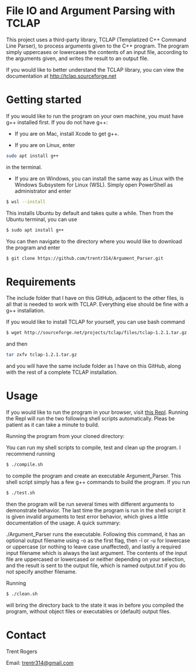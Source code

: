 # File IO and Argument Parsing with TCLAP
This project uses a third-party library, TCLAP (Templatized C++ Command Line Parser), to process arguments given to the C++ program.  The program simply uppercases or lowercases the contents of an input file, according to the arguments given, and writes the result to an output file.

If you would like to better understand the TCLAP library, you can view the documentation at http://tclap.sourceforge.net

# Getting started
If you would like to run the program on your own machine, you must have g++ installed first.  If you do not have g++:

- If you are on Mac, install Xcode to get g++.

- If you are on Linux, enter 
```bash
sudo apt install g++
```
in the terminal.

- If you are on Windows, you can install the same way as Linux with the Windows Subsystem for Linux (WSL).  Simply open PowerShell as administrator and enter
```bash
$ wsl --install
```
This installs Ubuntu by default and takes quite a while.  Then from the Ubuntu terminal, you can use
```bash
$ sudo apt install g++
```

You can then navigate to the directory where you would like to download the program and enter
```bash
$ git clone https://github.com/trentr314/Argument_Parser.git
```

# Requirements
The include folder that I have on this GitHub, adjacent to the other files, is all that is needed to work with TCLAP.  Everything else should be fine with a g++ installation.

If you would like to install TCLAP for yourself, you can use bash command
```bash
$ wget http://sourceforge.net/projects/tclap/files/tclap-1.2.1.tar.gz
```
and then
```bash
tar zxfv tclap-1.2.1.tar.gz
```
and you will have the same include folder as I have on this GitHub, along with the rest of a complete TCLAP installation.

# Usage
If you would like to run the program in your browser, visit [this Repl](https://replit.com/@trentr314/ArgumentParser?v=1).  Running the Repl will run the two following shell scripts automatically.  Pleas be patient as it can take a minute to build.

Running the program from your cloned directory:

You can run my shell scripts to compile, test and clean up the program.  I recommend running
```bash
$ ./compile.sh
```
to compile the program and create an executable Argument_Parser.  This shell script simply has a few g++ commands to build the program.  If you run
```bash
$ ./test.sh
```
then the program will be run several times with different arguments to demonstrate behavior.  The last time the program is run in the shell script it is given invalid arguments to test error behavior, which gives a little documentation of the usage.  A quick summary: 

./Argument_Parser runs the executable.  Following this command, it has an optional output filename using -o as the first flag, then -l or -u for lowercase or uppercase (or nothing to leave case unaffected), and lastly a required input filename which is always the last argument.  The contents of the input file are uppercased or lowercased or neither depending on your selection, and the result is sent to the output file, which is named output.txt if you do not specify another filename.

Running
```bash
$ ./clean.sh
```
will bring the directory back to the state it was in before you compiled the program, without object files or executables or (default) output files.

# Contact
Trent Rogers

Email: trentr314@gmail.com
